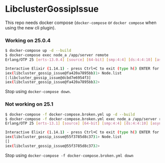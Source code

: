 # LibclusterGossipIssue

This repo needs docker compose (`docker-compose` or `docker compose` when using the new cli plugin).

### Working on 25.0.4

```bash
$ docker-compose up -d --build
$ docker-compose exec node_a /app/server remote
Erlang/OTP 25 [erts-13.0.4] [source] [64-bit] [smp:4:4] [ds:4:4:10] [async-threads:1] [jit]

Interactive Elixir (1.14.1) - press Ctrl+C to exit (type h() ENTER for help)
iex(libcluster_gossip_issue@fa420a7895bb)1> Node.list
[:libcluster_gossip_issue@dcbd7e6954f3]
iex(libcluster_gossip_issue@fa420a7895bb)2>
```

Stop using `docker-compose down`.

### Not working on 25.1

```bash
$ docker-compose -f docker-compose.broken.yml up -d --build
$ docker-compose -f docker-compose.broken.yml exec node_a /app/server remote
Erlang/OTP 25 [erts-13.1] [source] [64-bit] [smp:4:4] [ds:4:4:10] [async-threads:1] [jit]

Interactive Elixir (1.14.1) - press Ctrl+C to exit (type h() ENTER for help)
iex(libcluster_gossip_issue@55f3785d8c37)1> Node.list
[]
iex(libcluster_gossip_issue@55f3785d8c37)2>
```

Stop using `docker-compose -f docker-compose.broken.yml down`
